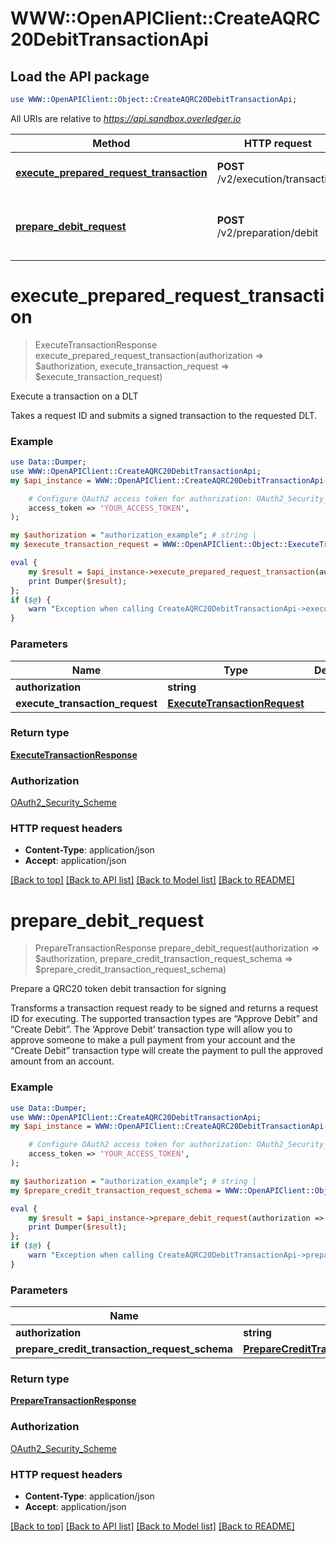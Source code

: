 # WWW::OpenAPIClient::CreateAQRC20DebitTransactionApi

## Load the API package
```perl
use WWW::OpenAPIClient::Object::CreateAQRC20DebitTransactionApi;
```

All URIs are relative to *https://api.sandbox.overledger.io*

Method | HTTP request | Description
------------- | ------------- | -------------
[**execute_prepared_request_transaction**](CreateAQRC20DebitTransactionApi.md#execute_prepared_request_transaction) | **POST** /v2/execution/transaction | Execute a transaction on a DLT
[**prepare_debit_request**](CreateAQRC20DebitTransactionApi.md#prepare_debit_request) | **POST** /v2/preparation/debit | Prepare a QRC20 token debit transaction for signing


# **execute_prepared_request_transaction**
> ExecuteTransactionResponse execute_prepared_request_transaction(authorization => $authorization, execute_transaction_request => $execute_transaction_request)

Execute a transaction on a DLT

Takes a request ID and submits a signed transaction to the requested DLT.

### Example
```perl
use Data::Dumper;
use WWW::OpenAPIClient::CreateAQRC20DebitTransactionApi;
my $api_instance = WWW::OpenAPIClient::CreateAQRC20DebitTransactionApi->new(

    # Configure OAuth2 access token for authorization: OAuth2_Security_Scheme
    access_token => 'YOUR_ACCESS_TOKEN',
);

my $authorization = "authorization_example"; # string | 
my $execute_transaction_request = WWW::OpenAPIClient::Object::ExecuteTransactionRequest->new(); # ExecuteTransactionRequest | 

eval {
    my $result = $api_instance->execute_prepared_request_transaction(authorization => $authorization, execute_transaction_request => $execute_transaction_request);
    print Dumper($result);
};
if ($@) {
    warn "Exception when calling CreateAQRC20DebitTransactionApi->execute_prepared_request_transaction: $@\n";
}
```

### Parameters

Name | Type | Description  | Notes
------------- | ------------- | ------------- | -------------
 **authorization** | **string**|  | 
 **execute_transaction_request** | [**ExecuteTransactionRequest**](ExecuteTransactionRequest.md)|  | 

### Return type

[**ExecuteTransactionResponse**](ExecuteTransactionResponse.md)

### Authorization

[OAuth2_Security_Scheme](../README.md#OAuth2_Security_Scheme)

### HTTP request headers

 - **Content-Type**: application/json
 - **Accept**: application/json

[[Back to top]](#) [[Back to API list]](../README.md#documentation-for-api-endpoints) [[Back to Model list]](../README.md#documentation-for-models) [[Back to README]](../README.md)

# **prepare_debit_request**
> PrepareTransactionResponse prepare_debit_request(authorization => $authorization, prepare_credit_transaction_request_schema => $prepare_credit_transaction_request_schema)

Prepare a QRC20 token debit transaction for signing

Transforms a transaction request ready to be signed and returns a request ID for executing. The supported transaction types are “Approve Debit” and “Create Debit”. The ‘Approve Debit’ transaction type will allow you to approve someone to make a pull payment from your account and the “Create Debit” transaction type will create the payment to pull the approved amount from an account.

### Example
```perl
use Data::Dumper;
use WWW::OpenAPIClient::CreateAQRC20DebitTransactionApi;
my $api_instance = WWW::OpenAPIClient::CreateAQRC20DebitTransactionApi->new(

    # Configure OAuth2 access token for authorization: OAuth2_Security_Scheme
    access_token => 'YOUR_ACCESS_TOKEN',
);

my $authorization = "authorization_example"; # string | 
my $prepare_credit_transaction_request_schema = WWW::OpenAPIClient::Object::PrepareCreditTransactionRequestSchema->new(); # PrepareCreditTransactionRequestSchema | 

eval {
    my $result = $api_instance->prepare_debit_request(authorization => $authorization, prepare_credit_transaction_request_schema => $prepare_credit_transaction_request_schema);
    print Dumper($result);
};
if ($@) {
    warn "Exception when calling CreateAQRC20DebitTransactionApi->prepare_debit_request: $@\n";
}
```

### Parameters

Name | Type | Description  | Notes
------------- | ------------- | ------------- | -------------
 **authorization** | **string**|  | 
 **prepare_credit_transaction_request_schema** | [**PrepareCreditTransactionRequestSchema**](PrepareCreditTransactionRequestSchema.md)|  | 

### Return type

[**PrepareTransactionResponse**](PrepareTransactionResponse.md)

### Authorization

[OAuth2_Security_Scheme](../README.md#OAuth2_Security_Scheme)

### HTTP request headers

 - **Content-Type**: application/json
 - **Accept**: application/json

[[Back to top]](#) [[Back to API list]](../README.md#documentation-for-api-endpoints) [[Back to Model list]](../README.md#documentation-for-models) [[Back to README]](../README.md)

